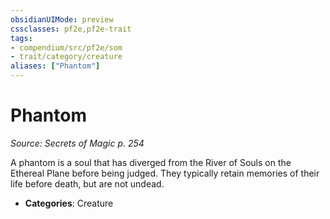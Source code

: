 ```yaml
---
obsidianUIMode: preview
cssclasses: pf2e,pf2e-trait
tags:
- compendium/src/pf2e/som
- trait/category/creature
aliases: ["Phantom"]
---
```

# Phantom  
*Source: Secrets of Magic p. 254*  

A phantom is a soul that has diverged from the River of Souls on the Ethereal Plane before being judged. They typically retain memories of their life before death, but are not undead.

- **Categories**: Creature